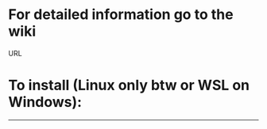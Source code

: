 # For detailed information go to the wiki
URL

# To install (Linux only btw or WSL on Windows):
---
